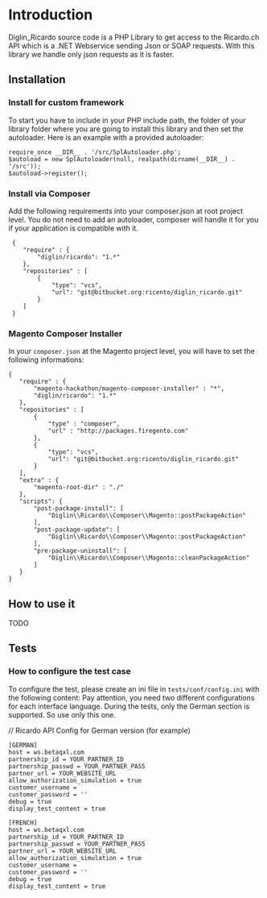 # Introduction

Diglin_Ricardo source code is a PHP Library to get access to the Ricardo.ch API which is a .NET Webservice sending Json or SOAP requests.
With this library we handle only json requests as it is faster.

## Installation

### Install for custom framework

To start you have to include in your PHP include path, the folder of your library folder where you are going to install this library and then set the autoloader.
Here is an example with a provided autoloader:

```
require_once __DIR__ . '/src/SplAutoloader.php';
$autoload = new SplAutoloader(null, realpath(dirname(__DIR__) . '/src'));
$autoload->register();
```

### Install via Composer

Add the following requirements into your composer.json at root project level. You do not need to add an autoloader, composer will handle it for you if your application is compatible with it.

```
 {
    "require" : {
        "diglin/ricardo": "1.*"
    },
    "repositories" : [
        {
            "type": "vcs",
            "url": "git@bitbucket.org:ricento/diglin_ricardo.git"
        }
    ]
 }
 ```

### Magento Composer Installer

 In your `composer.json` at the Magento project level, you will have to set the following informations:

 ```
 {
    "require" : {
        "magento-hackathon/magento-composer-installer" : "*",
        "diglin/ricardo": "1.*"
    },
    "repositories" : [
		{
            "type" : "composer",
            "url" : "http://packages.firegento.com"
        },
        {
            "type": "vcs",
            "url": "git@bitbucket.org:ricento/diglin_ricardo.git"
        }
    ],
    "extra" : {
        "magento-root-dir" : "./"
    },
    "scripts": {
        "post-package-install": [
            "Diglin\\Ricardo\\Composer\\Magento::postPackageAction"
        ],
        "post-package-update": [
            "Diglin\\Ricardo\\Composer\\Magento::postPackageAction"
        ],
        "pre-package-uninstall": [
            "Diglin\\Ricardo\\Composer\\Magento::cleanPackageAction"
        ]
    }
 }
 ```
 
 ## How to use it
 
 TODO

 ## Tests

 ### How to configure the test case

To configure the test, please create an ini file in `tests/conf/config.ini` with the following content:
Pay attention, you need two different configurations for each interface language. During the tests, only the German section is supported. So use only this one.


// Ricardo API Config for German version (for example)
```
[GERMAN]
host = ws.betaqxl.com
partnership_id = YOUR_PARTNER_ID
partnership_passwd = YOUR_PARTNER_PASS
partner_url = YOUR_WEBSITE_URL
allow_authorization_simulation = true
customer_username =
customer_password = ''
debug = true
display_test_content = true

[FRENCH]
host = ws.betaqxl.com
partnership_id = YOUR_PARTNER_ID
partnership_passwd = YOUR_PARTNER_PASS
partner_url = YOUR_WEBSITE_URL
allow_authorization_simulation = true
customer_username =
customer_password = ''
debug = true
display_test_content = true
```